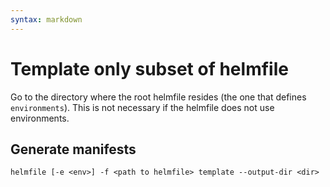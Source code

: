 ```yaml
---
syntax: markdown
---
```


# Template only subset of helmfile
Go to the directory where the root helmfile resides (the one that defines `environments`).
This is not necessary if the helmfile does not use environments.

## Generate manifests
`helmfile [-e <env>] -f <path to helmfile> template --output-dir <dir>`
